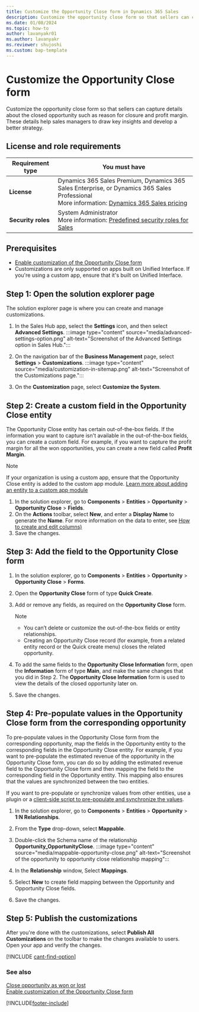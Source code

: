 ```yaml
---
title: Customize the Opportunity Close form in Dynamics 365 Sales
description: Customize the opportunity close form so that sellers can capture details about why an opportunity was closed.
ms.date: 01/08/2024
ms.topic: how-to
author: lavanyakr01
ms.author: lavanyakr
ms.reviewer: shujoshi
ms.custom: bap-template
---
```

# Customize the Opportunity Close form 

Customize the opportunity close form so that sellers can capture details about the closed opportunity such as reason for closure and profit margin. These details help sales managers to draw key insights and develop a better strategy.

## License and role requirements

| Requirement type | You must have |  
|-----------------------|---------|
| **License** | Dynamics 365 Sales Premium, Dynamics 365 Sales Enterprise, or Dynamics 365 Sales Professional <br>More information: [Dynamics 365 Sales pricing](https://dynamics.microsoft.com/sales/pricing/) |
| **Security roles** | System Administrator <br> More information: [Predefined security roles for Sales](security-roles-for-sales.md)|

## Prerequisites

- [Enable customization of the Opportunity Close form](enable-opportunity-close-customization.md)
- Customizations are only supported on apps built on Unified Interface. If you're using a custom app, ensure that it's built on Unified Interface.

## Step 1: Open the solution explorer page

The solution explorer page is where you can create and manage customizations.

1. In the Sales Hub app, select the **Settings** icon, and then select **Advanced Settings**.
   :::image type="content" source="media/advanced-settings-option.png" alt-text="Screenshot of the Advanced Settings option in Sales Hub.":::

2. On the navigation bar of the **Business Management** page, select **Settings** > **Customizations**.
   :::image type="content" source="media/customization-in-sitemap.png" alt-text="Screenshot of the Customizations page."::: 

3. On the **Customization** page, select **Customize the System**.

## Step 2: Create a custom field in the Opportunity Close entity

The Opportunity Close entity has certain out-of-the-box fields. If the information you want to capture isn't available in the out-of-the-box fields, you can create a custom field. For example, if you want to capture the profit margin for all the won opportunities, you can create a new field called **Profit Margin**. 

> [!NOTE]
> If your organization is using a custom app, ensure that the Opportunity Close entity is added to the custom app module. [Learn more about adding an entity to a custom app module](/power-apps/maker/model-driven-apps/add-edit-app-components)

1. In the solution explorer, go to **Components** > **Entities** > **Opportunity** > **Opportunity Close** > **Fields**.
1. On the **Actions** toolbar, select **New**, and enter a **Display Name** to generate the **Name**. For more information on the data to enter, see [How to create and edit columns)](/powerapps/maker/data-platform/create-edit-fields)
1. Save the changes.

## Step 3: Add the field to the Opportunity Close form

1. In the solution explorer, go to **Components** > **Entities** > **Opportunity** > **Opportunity Close** > **Forms**.

1. Open the **Opportunity Close** form of type **Quick Create**.
1. Add or remove any fields, as required on the **Opportunity Close** form.
    > [!NOTE]
    > - You can’t delete or customize the out-of-the-box fields or entity relationships.
    > - Creating an Opportunity Close record (for example, from a related entity record or the Quick create menu) closes the related opportunity.
1. To add the same fields to the **Opportunity Close Information** form, open the **Information** form of type **Main**, and make the same changes that you did in Step 2. The **Opportunity Close Information** form is used to view the details of the closed opportunity later on.
1. Save the changes.

## Step 4: Pre-populate values in the Opportunity Close form from the corresponding opportunity

To pre-populate values in the Opportunity Close form from the corresponding opportunity, map the fields in the Opportunity entity to the corresponding fields in the Opportunity Close entity. For example, if you want to pre-populate the estimated revenue of the opportunity in the Opportunity Close form, you can do so by adding the estimated revenue field to the Opportunity Close form and then mapping the field to the corresponding field in the Opportunity entity. This mapping also ensures that the values are synchronized between the two entities.

If you want to pre-populate or synchronize values from other entities, use a plugin or a [client-side script to pre-populate and synchronize the values](/power-apps/developer/model-driven-apps/clientapi/walkthrough-write-your-first-client-script).

1. In the solution explorer, go to **Components** > **Entities** > **Opportunity** > **1:N Relationships**.
1. From the **Type** drop-down, select **Mappable**.
1. Double-click the Schema name of the relationship **Opportunity_OpportunityClose**.
    :::image type="content" source="media/mappable-opportunity-close.png" alt-text="Screenshot of the opportunity to opportunity close relationship mapping":::

1. In the **Relationship** window, Select **Mappings**.
1. Select **New** to create field mapping between the Opportunity and Opportunity Close fields.
1. Save the changes.

## Step 5: Publish the customizations

After you're done with the customizations, select **Publish All Customizations** on the toolbar to make the changes available to users. Open your app and verify the changes.


[!INCLUDE [cant-find-option](../includes/cant-find-option.md)]

### See also
[Close opportunity as won or lost](close-opportunity-won-lost-sales.md)  
[Enable customization of the Opportunity Close form](enable-opportunity-close-customization.md)


[!INCLUDE[footer-include](../includes/footer-banner.md)]
